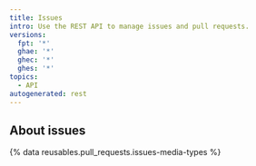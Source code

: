 ```yaml
---
title: Issues
intro: Use the REST API to manage issues and pull requests.
versions:
  fpt: '*'
  ghae: '*'
  ghec: '*'
  ghes: '*'
topics:
  - API
autogenerated: rest
---
```


## About issues

{% data reusables.pull_requests.issues-media-types %}

<!-- Content after this section is automatically generated -->
